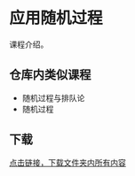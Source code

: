 # 应用随机过程

课程介绍。

## 仓库内类似课程

- 随机过程与排队论
- 随机过程

## 下载

[点击链接，下载文件夹内所有内容](https://xovee.github.io/gitzip/?https://github.com/Xovee/uestc-course/tree/master/课程目录/应用随机过程)

